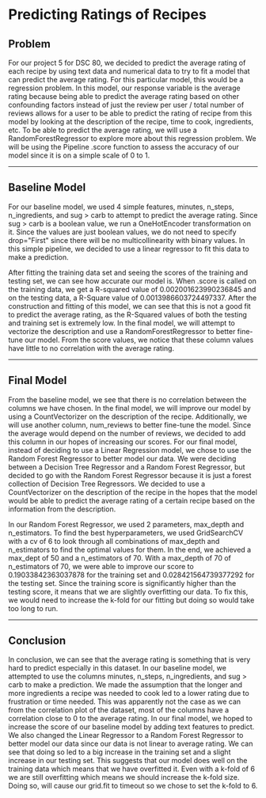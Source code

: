 # Predicting Ratings of Recipes

## Problem
For our project 5 for DSC 80, we decided to predict the average rating of each recipe by using text data and numerical data to try to fit a model that can predict the average rating. For this particular model, this would be a regression problem. In this model, our response variable is the average rating because being able to predict the average rating based on other confounding factors instead of just the review per user / total number of reviews allows for a user to be able to predict the rating of recipe from this model by looking at the description of the recipe, time to cook, ingredients, etc. To be able to predict the average rating, we will use a RandomForestRegressor to explore more about this regression problem. We will be using the Pipeline .score function to assess the accuracy of our model since it is on a simple scale of 0 to 1.

---
## Baseline Model

For our baseline model, we used 4 simple features, minutes, n_steps, n_ingredients, and sug > carb to attempt to predict the average rating. Since sug > carb is a boolean value, we run a OneHotEncoder transformation on it. Since the values are just boolean values, we do not need to specify drop="First" since there will be no multicollinearity with binary values. In this simple pipeline, we decided to use a linear regressor to fit this data to make a prediction. 

After fitting the training data set and seeing the scores of the training and testing set, we can see how accurate our model is. When .score is called on the training data, we get a R-squared value of 0.002001623990236845 and on the testing data, a R-Square value of 0.0013986603724497337. After the construction and fitting of this model, we can see that this is not a good fit to predict the average rating, as the R-Squared values of both the testing and training set is extremely low. In the final model, we will attempt to vectorize the description and use a RandomForestRegressor to better fine-tune our model. From the score values, we notice that these column values have little to no correlation with the average rating. 

---
## Final Model

From the baseline model, we see that there is no correlation between the columns we have chosen. In the final model, we will improve our model by using a CountVectorizer on the description of the recipe. Additionally, we will use another column, num_reviews to better fine-tune the model. Since the average would depend on the number of reviews, we decided to add this column in our hopes of increasing our scores. For our final model, instead of deciding to use a Linear Regression model, we chose to use the Random Forest Regressor to better model our data. We were deciding between a Decision Tree Regressor and a Random Forest Regressor, but decided to go with the Random Forest Regressor because it is just a forest collection of Decision Tree Regressors. We decided to use a CountVectorizer on the description of the recipe in the hopes that the model would be able to predict the average rating of a certain recipe based on the information from the description. 

In our Random Forest Regressor, we used 2 parameters, max_depth and n_estimators. To find the best hyperparameters, we used GridSearchCV with a cv of 6 to look through all combinations of max_depth and n_estimators to find the optimal values for them. In the end, we achieved a max_dept of 50 and a n_estimators of 70. With a max_depth of 70 of n_estimators of 70, we were able to improve our score to 0.19033842363037878 for the training set and 0.028421564739377292 for the testing set. Since the training score is significantly higher than the testing score, it means that we are slightly overfitting our data. To fix this, we would need to increase the k-fold for our fitting but doing so would take too long to run. 

---
## Conclusion
In conclusion, we can see that the average rating is something that is very hard to predict especially in this dataset. In our baseline model, we attempted to use the columns minutes, n_steps, n_ingredients, and sug > carb to make a prediction. We made the assumption that the longer and more ingredients a recipe was needed to cook led to a lower rating due to frustration or time needed. This was apparently not the case as we can from the correlation plot of the dataset, most of the columns have a correlation close to 0 to the average rating. In our final model, we hoped to increase the score of our baseline model by adding text features to predict. We also changed the Linear Regressor to a Random Forest Regressor to better model our data since our data is not linear to average rating. We can see that doing so led to a big increase in the training set and a slight increase in our testing set. This suggests that our model does well on the training data which means that we have overfitted it. Even with a k-fold of 6 we are still overfitting which means we should increase the k-fold size. Doing so, will cause our grid.fit to timeout so we chose to set the k-fold to 6.
